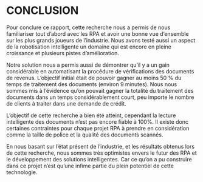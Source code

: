 # CONCLUSION

Pour conclure ce rapport, cette recherche nous a permis de nous familiariser tout d’abord avec les RPA et avoir une bonne vue d’ensemble sur les plus grands joueurs de l’industrie. Nous avons testé aussi un aspect de la robotisation intelligente un domaine qui est encore en pleine croissance et plusieurs pistes d’amélioration.

Notre solution nous a permis aussi de démontrer qu’il y a un gain considérable en automatisant la procédure de vérifications des documents de revenus. L’objectif initial était de pouvoir gagner au moins 50 % du temps de traitement des documents (environ 9 minutes). Nous nous sommes mis à l’évidence qu’on pouvait gagner la totalité du traitement des documents dans un temps considérablement court, peu importe le nombre de clients à traiter dans une demande de crédit.

L’objectif de cette recherche a bien été atteint, cependant la lecture intelligente des documents n’est pas encore fiable à 100%. Il existe donc certaines contraintes pour chaque projet RPA à prendre en considération comme la taille de police et la qualité des documents scannés.

En nous basant sur l’état présent de l’industrie, et les résultats obtenus lors de cette recherche, nous sommes très optimistes envers le futur des RPA et le développement des solutions intelligentes. Car ce qu’on a pu construire dans ce projet n’est qu’une infime partie du plein potentiel de cette technologie.


